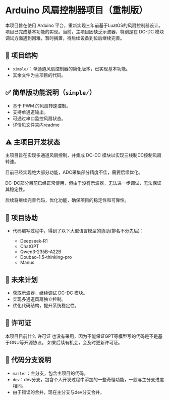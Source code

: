 # Arduino 风扇控制器项目（重制版）

本项目旨在使用 Arduino 平台，重新实现三年前基于LuatOS的风扇控制器设计。项目已完成基本功能的实现。当前，主项目因缺乏示波器，特别是在 DC-DC 模块调试方面遇到困难，暂时搁置，待后续设备到位后继续完善。

## 📁 项目结构

* `simple/`：单通道风扇控制器的简化版本，已实现基本功能。
* 其余文件为主项目的代码。

## ✅ 简单版功能说明（`simple/`）

* 基于 PWM 的风扇转速控制。
* 支持单通道输出。
* 可通过串口监控风扇状态。
* 详情见文件夹内readme

## ⚠️ 主项目开发状态

主项目旨在实现多通道风扇控制，并集成 DC-DC 模块以实现三线制DC控制风扇转速。

目前已经实现绝大部分功能，ADC采集部分精度不佳，需要后续优化。

DC-DC部分目前已经正常使用，但由于没有示波器，无法进一步调试，无法保证其稳定性。

后续将继续完善代码，优化功能，确保项目的稳定性和可靠性。



## 🤖 项目协助

* 代码编写过程中，得到了以下大型语言模型的协助(排名不分先后)：

  * Deepseek-R1
  * ChatGPT
  * Qwen3-235B-A22B
  * Doubao-1.5-thinking-pro
  * Manus
## 📌 未来计划

* 获取示波器，继续调试 DC-DC 模块。
* 实现多通道风扇独立控制。
* 优化代码结构，提升系统稳定性。


## 📄 许可证

本项目目前什么 许可证 也没有采用，因为不能保证GPT等模型写的代码是不是基于GNU等开源协议。
如果后续有机会，会及时更新许可证。
## 📌 代码分支说明
* `master`：主分支，包含主项目的代码。
* `dev`：dev分支，包含个人开发过程中添加的一些奇怪功能，一般与主分支进度相同。
*  由于错误的合并，现在主分支与dev分支合并。
